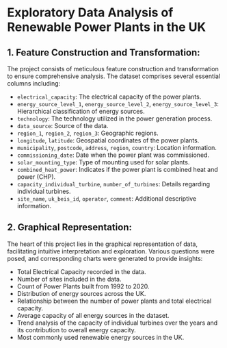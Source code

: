 # Exploratory Data Analysis of Renewable Power Plants in the UK

## 1. Feature Construction and Transformation:

The project consists of meticulous feature construction and transformation to ensure comprehensive analysis. The dataset comprises several essential columns including:

- `electrical_capacity`: The electrical capacity of the power plants.
- `energy_source_level_1`, `energy_source_level_2`, `energy_source_level_3`: Hierarchical classification of energy sources.
- `technology`: The technology utilized in the power generation process.
- `data_source`: Source of the data.
- `region_1`, `region_2`, `region_3`: Geographic regions.
- `longitude`, `latitude`: Geospatial coordinates of the power plants.
- `municipality`, `postcode`, `address`, `region`, `country`: Location information.
- `commissioning_date`: Date when the power plant was commissioned.
- `solar_mounting_type`: Type of mounting used for solar plants.
- `combined_heat_power`: Indicates if the power plant is combined heat and power (CHP).
- `capacity_individual_turbine`, `number_of_turbines`: Details regarding individual turbines.
- `site_name`, `uk_beis_id`, `operator`, `comment`: Additional descriptive information.

## 2. Graphical Representation:

The heart of this project lies in the graphical representation of data, facilitating intuitive interpretation and exploration. Various questions were posed, and corresponding charts were generated to provide insights:

- Total Electrical Capacity recorded in the data.
- Number of sites included in the data.
- Count of Power Plants built from 1992 to 2020.
- Distribution of energy sources across the UK.
- Relationship between the number of power plants and total electrical capacity.
- Average capacity of all energy sources in the dataset.
- Trend analysis of the capacity of individual turbines over the years and its contribution to overall energy capacity.
- Most commonly used renewable energy sources in the UK.